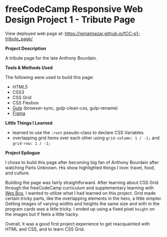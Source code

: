 # freeCodeCamp Responsive Web Design Project 1 - Tribute Page

View deployed web page at: https://jemalmazar.github.io/fCC-p1-tribute_page/

**Project Description**

A tribute page for the late Anthony Bourdain.

**Tools & Methods Used**

The following were used to build this page:

- HTML5
- CSS3
- CSS Grid
- CSS Flexbox
- [Gulp](https://gulpjs.com/) (browser-sync, gulp-clean-css, gulp-rename)
- [Figma](https://www.figma.com/)

**Little Things I Learned**

- learned to use the `:root` pseudo-class to declare CSS Variables
- overlapping grid items over each other using `grid-column: 1 / -1;` and `grid-row: 1 / -1;`

**Project Epilogue**

I chose to build this page after becoming big fan of Anthony Bourdain after watching Parts Unknown. His show highlighted things I love: travel, food, and culture.

Building the page was fairly straightforward. After learning about CSS Grid through the freeCodeCamp curriculum and supplementary learning with [Wes Bos](https://cssgrid.io/), I wanted to utilize what I had learned on this project. Grid made certain tricky parts, like the overlapping elements in the hero, a little simpler. Getting images of varying widths and heights the same size and with in the program cards was a little tricky. I ended up using a fixed pixel `height` on the images but if feels a little hacky.

Overall, it was a good first project experience to get reacquainted with HTML and CSS, and to learn CSS Grid.